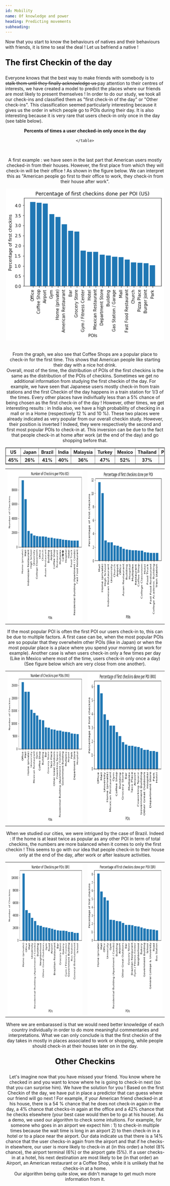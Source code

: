 ```yaml
---
id: Mobility
name: Of knowledge and power
heading: Predicting movements
subheading: 
---
```


Now that you start to know the behaviours of natives and their behaviours with friends, it is time to seal the deal ! Let us befriend a native ! <br>
<p style="color:black;font-size:25px;"><b>The first Checkin of the day</b></p>

Everyone knows that the best way to make friends with somebody is to <s> stalk them until they finally acknowledge us </s> pay attention to their centres of interests, we have created a model to predict the places where our friends are most likely to present themselves ! In order to do our study, we took all our check-ins and classified them as "first check-in of the day" or "Other check-ins". This classification seemed particularly interesting because it gives us the order in which people go to POIs during their day. It is also interesting because it is very rare that users check-in only once in the day (see table below).<br>

<html>
<center>
  <head>
    <title>Percents of times a user checked-in only once in the day</title>
    <b>Percents of times a user checked-in only once in the day</b>
  </head>
  <body>
    <table border="1">
      <tr>
        <th>US</th>
        <th>Japan</th>
        <th>Brazil</th>
        <th>India</th>
        <th>Malaysia</th>
        <th>Turkey</th>
        <th>Mexico</th>
        <th>Thailand</th>
        <th>Phillipines</th>
      </tr>
      <tr>
        <th>45%</th>
        <th>26%</th>
        <th>41%</th>
        <th>40%</th>
        <th>36%</th>
        <th>47%</th>
        <th>52%</th>
        <th>37%</th>
        <th>36%</th>
      </tr>
      
    </table>
  </body>
  </center>
</html><br>

A first example : we have seen in the last part that American users mostly checked-in from their houses. However, the first place from which they will check-in will be their office ! As shown in the figure below. We can interpret this as "American people go first to their office to work, they check-in from their house after work".

<tr>
<center><img src="img/first_POI_USA.png" alt="drawing" width=500 height=480/></center>
<tr/> <br>

From the graph, we also see that Coffee Shops are a popular place to check-in for the first time. This shows that American people like starting their day with a nice hot drink. <br>
Overall, most of the time, the distribution of POIs of the first checkins is the same as the distribution of the POIs of checkins. Sometimes we get no additional information from studying the first checkin of the day. For example, we have seen that Japanese users mostly check-in from train stations and the first Checkin of the day happens in a train station for 1/3 of the times. Every other places have indivifually less than a 5% chance of being chosen as the first check-in of the day ! However, other times, we get interesting results : in India also, we have a high probability of checking in a mall or in a Home (respectively 12 % and 10 %). These two places were already indicated as very popular from our overall checkin study. However, their position is inverted ! Indeed,  they were respectively the second and first most popular POIs to check-in at. This inversion can be due to the fact that people check-in at home after work (at the end of the day) and go shopping before that.<br>
<table>
<center>
  <tr>
    <td><img src="img/Number_checkins_per_poi_ID.png" width=500 height=480></td>
    <td><img src="img/first_POI_India.png" width=500 height=480></td>
  </tr>
  </center>
</table>
If the most popular POI is often the first POI our users check-in to, this can be due to multiple factors. A first case can be, when the most popular POIs are so popular that they overwhelm other POIs (like in Japan) or when the most popular place is a place where you spend your morning (at work for example). Another case is when users check-in only a few times per day (Like in Mexico where most of the time, users check-in only once a day)(See figure below which are very close from one another).

<table>
<center>
  <tr>
    <td><img src="img/Number_checkins_per_poi_Mexico.png" width=500 height=480></td>
    <td><img src="img/first_POI_Mexico.png" width=500 height=480></td>
  </tr>
  </center>
</table>
When we studied our cities, we were intrigued by the case of Brazil. Indeed : If the home is at least twice as popular as any other POI in term of total checkins, the numbers are more balanced when it comes to only the first checkin ! This seems to go with our idea that people check-in to their house only at the end of the day, after work or after leaisure activities.
<table>
<center>
  <tr>
    <td><img src="img/Number_checkins_per_poi_BR.png" width=500 height=480></td>
    <td><img src="img/first_POI_BR.png" width=500 height=480></td>
  </tr>
  </center>
</table>

Where we are embarassed is that we would need better knowledge of each country individually in order to do more meaningful commentaries and interpretations. What we can only conclude is that the first checkin of the day takes in mostly in places associated to work or shopping, while people should check-in at their houses later on in the day.<br>

<p style="color:black;font-size:25px;"><b>Other Checkins</b></p>

Let's imagine now that you have missed your friend. You know where he checked in and you want to know where he is going to check-in next (so that you can surprise him). We have the solution for you ! Based on the first Checkin of the day, we have put in place a predictor that can guess where our friend will go next ! For example, if your American friend checked-in at his house, there is a 54 % chance that he does not check-in again in the day, a 4% chance that checks-in again at the office and a 42% chance that he checks elsewhere (your best case would then be to go at his house). As a demo, we used our algorithm to check some intuitions. For example, for someone who goes in an airport we expect him : 1) to check-in multiple times because the wait time is long in an airport 2) to then check-in in a hotel or to a place near the airport. Our data indicate us that there is a 14% chance that the user checks-in again from the airport and that if he checks-in elsewhere, our user is more likely to check-in at (in this order) a hotel (8% chance), the airport terminal (6%) or the airport gate (5%). If a user checks-in at a hotel, his next destination are most likely to be (in that order) an Airport, an American restaurant or a Coffee Shop, while it is unlikely that he checks-in at a home.<br>
Our algorithm being quite slow, we didn't manage to get much more information from it.
